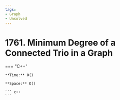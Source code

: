 ```yaml
---
tags:
- Graph
- Unsolved
---
```



# 1761. Minimum Degree of a Connected Trio in a Graph

=== "C++"

    **Time:** O()

    **Space:** O()

    ``` c++
    ```